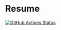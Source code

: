 # Resume

[![GitHub Actions Status](https://github.com/Ang-Andrew/resume/workflows/Github%20Actions%20CI/badge.svg)](https://github.com/Ang-Andrew/resume/actions)
